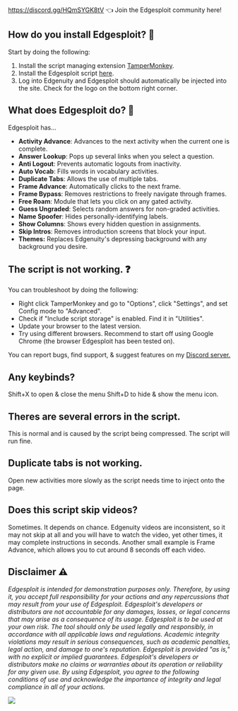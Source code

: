 https://discord.gg/HQmSYGK8tV 👈 Join the Edgesploit community here!




## How do you install Edgesploit? 📜
Start by doing the following:
1. Install the script managing extension [TamperMonkey](https://chrome.google.com/webstore/detail/tampermonkey/dhdgffkkebhmkfjojejmpbldmpobfkfo).
2. Install the Edgesploit script [here](https://github.com/Databones/Edgesploit/raw/main/Edgesploit.user.js).
3. Log into Edgenuity and Edgesploit should automatically be injected into the site. Check for the logo on the bottom right corner.


## What does Edgesploit do? 🤔
Edgesploit has...
- **Activity Advance**: Advances to the next activity when the current one is complete.
- **Answer Lookup**: Pops up several links when you select a question.
- **Anti Logout**: Prevents automatic logouts from inactivity.
- **Auto Vocab**: Fills words in vocabulary activities.
- **Duplicate Tabs**: Allows the use of multiple tabs.
- **Frame Advance**: Automatically clicks to the next frame.
- **Frame Bypass**: Removes restrictions to freely navigate through frames.
- **Free Roam**: Module that lets you click on any gated activity.
- **Guess Ungraded**: Selects random answers for non-graded activities.
- **Name Spoofer**: Hides personally-identifying labels.
- **Show Columns**: Shows every hidden question in assignments.
- **Skip Intros**: Removes introduction screens that block your input.
- **Themes:** Replaces Edgenuity's depressing background with any background you desire.


## The script is not working. ❓
You can troubleshoot by doing the following:
- Right click TamperMonkey and go to "Options", click "Settings", and set Config mode to "Advanced".
- Check if "Include script storage" is enabled. Find it in "Utilities".
- Update your browser to the latest version.
- Try using different browsers. Recommend to start off using Google Chrome (the browser Edgesploit has been tested on).

You can report bugs, find support, & suggest features on my [Discord server.](https://discord.gg/HQmSYGK8tV)


## Any keybinds?
Shift+X to open & close the menu
Shift+D to hide & show the menu icon.


## Theres are several errors in the script.
This is normal and is caused by the script being compressed. The script will run fine.


## Duplicate tabs is not working.
Open new activities more slowly as the script needs time to inject onto the page.


## Does this script skip videos?
Sometimes. It depends on chance. Edgenuity videos are inconsistent, so it may not skip at all and you will have to watch the video, yet other times, it may complete instructions in seconds. Another small example is Frame Advance, which allows you to cut around 8 seconds off each video.


## Disclaimer ⚠️
*Edgesploit is intended for demonstration purposes only. Therefore, by using it, you accept full responsibility for your actions and any repercussions that may result from your use of Edgesploit. Edgesploit's developers or distributors are not accountable for any damages, losses, or legal concerns that may arise as a consequence of its usage. Edgesploit is to be used at your own risk. The tool should only be used legally and responsibly, in accordance with all applicable laws and regulations. Academic integrity violations may result in serious consequences, such as academic penalties, legal action, and damage to one's reputation. Edgesploit is provided "as is," with no explicit or implied guarantees. Edgesploit's developers or distributors make no claims or warranties about its operation or reliability for any given use. By using Edgesploit, you agree to the following conditions of use and acknowledge the importance of integrity and legal compliance in all of your actions.*

![](https://raw.githubusercontent.com/Databones/Edgespoit/main/img/logo.png)
